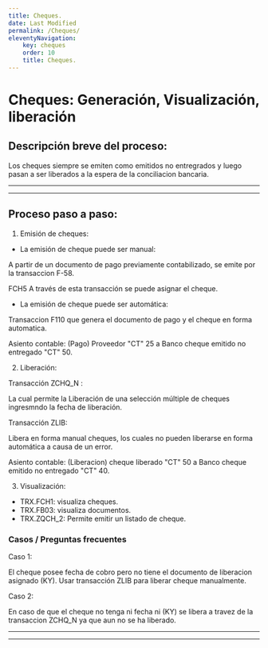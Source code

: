 ```yaml
---
title: Cheques.
date: Last Modified
permalink: /Cheques/
eleventyNavigation:
    key: cheques
    order: 10
    title: Cheques.
---
```

# Cheques: Generación, Visualización, liberación

## Descripción breve del proceso:

Los cheques siempre se emiten como emitidos no entregrados y luego pasan a ser liberados a la espera de la conciliacion bancaria.

---

---

## Proceso paso a paso:

1. Emisión de cheques:

* La emisión de cheque puede ser manual:

A partir de un documento de pago previamente contabilizado, se emite por la transaccion F-58.

FCH5 A través de esta transacción se puede asignar el cheque.

* La emisión de cheque puede ser automática:

Transaccion F110 que genera el documento de pago y el cheque en forma automatica.

Asiento contable: (Pago)  Proveedor "CT" 25 a Banco cheque emitido no entregado "CT" 50.

2. Liberación:

Transacción ZCHQ_N :

La cual permite la Liberación de una selección múltiple de cheques ingresmndo la fecha de liberación.

Transacción ZLIB:

Libera en forma manual cheques, los cuales no pueden liberarse en forma automática a causa de un error.

Asiento contable: (Liberacion) cheque liberado "CT" 50 a Banco cheque emitido no entregado "CT" 40.

3. Visualización:

* TRX.FCH1: visualiza cheques.
* TRX.FB03: visualiza documentos.
* TRX.ZQCH_2: Permite emitir un listado de cheque.

### Casos / Preguntas frecuentes

Caso 1:

El cheque posee fecha de cobro pero no tiene el documento de liberacion asignado (KY). Usar transacción ZLIB para liberar cheque manualmente.

Caso 2:

En caso de que el cheque no tenga ni fecha ni (KY) se libera a travez de la transaccion ZCHQ_N ya que aun no se ha liberado.

---

---
